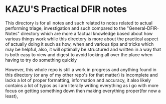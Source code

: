 
# KAZU'S Practical DFIR notes
This directory is for all notes and such related to notes related to actual performing triage, investigation and such compared to the "General-DFIR-Notes" directory which are more a factual knowledge based about how various things work while this directory is more about the practical aspect of actually doing it such as how, when and various tips and tricks which may be helpful, also, it will optimally be structured and written in a way that is both easy to view and digest to avoid looking all over the place when having to try do something quickly
 
However, this whole repo is still a work in progress and anything found in this directory (or any of my other repo's for that matter) is incomplete and lacks a lot of proper formatting, information and accuracy, it also likely contains a lot of typos as i am literally writing everything as i go with more focus on getting something down then making everything proper(for now a least), 
